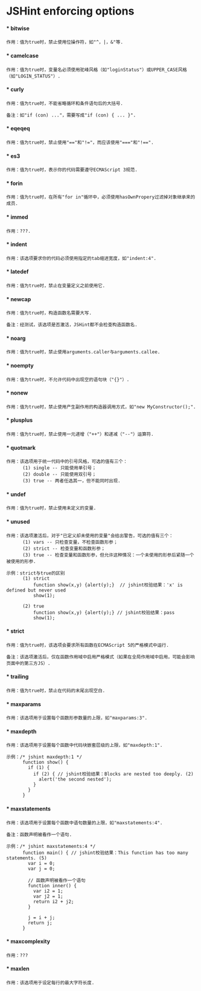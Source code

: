 JSHint enforcing options
=================
  
#### * bitwise
    
    作用：值为true时，禁止使用位操作符，如"^，|，&"等.
    
#### * camelcase
  
    作用：值为true时，变量名必须使用驼峰风格（如"loginStatus"）或UPPER_CASE风格（如"LOGIN_STATUS"）.
    
#### * curly
    
    作用：值为true时，不能省略循环和条件语句后的大括号.
    
    备注：如"if (con) ..."，需要写成"if (con) { ... }".
    
#### * eqeqeq
    
    作用：值为true时，禁止使用"=="和"!="，而应该使用"==="和"!==".
    
#### * es3
    
    作用：值为true时，表示你的代码需要遵守ECMAScript 3规范.
    
#### * forin
    
    作用：值为true时，在所有"for in"循环中，必须使用hasOwnPropery过滤掉对象继承来的成员.
    
#### * immed
    
    作用：???.
    
#### * indent
    
    作用：该选项要求你的代码必须使用指定的tab缩进宽度，如"indent:4".
    
#### * latedef
    
    作用：值为true时，禁止在变量定义之前使用它.
    
#### * newcap
    
    作用：值为true时，构造函数名需要大写. 
    
    备注：经测试，该选项是否激活，JSHint都不会检查构造函数名.
    
#### * noarg
    
    作用：值为true时，禁止使用arguments.caller与arguments.callee.
    
#### * noempty
    
    作用：值为true时，不允许代码中出现空的语句块（"{}"）.
    
#### * nonew
    
    作用：值为true时，禁止使用产生副作用的构造器调用方式，如"new MyConstructor();".
    
#### * plusplus
    
    作用：值为true时，禁止使用一元递增（"++"）和递减（"--"）运算符.
    
#### * quotmark
    
    作用：该选项用于统一代码中的引号风格，可选的值有三个：
          (1) single -- 只能使用单引号；
          (2) double -- 只能使用双引号；
          (3) true -- 两者任选其一，但不能同时出现.
    
#### * undef
    
    作用：值为true时，禁止使用未定义的变量.
    
#### * unused
    
    作用：该选项激活后，对于"已定义却未使用的变量"会给出警告，可选的值有三个：
          (1) vars -- 只检查变量，不检查函数形参；
          (2) strict -- 检查变量和函数形参；
          (3) true -- 检查变量和函数形参，但允许这种情况：一个未使用的形参后紧随一个被使用的形参.
          
    示例：strict与true的区别
          (1) strict
              function show(x,y) {alert(y);}  // jshint校验结果：'x' is defined but never used
              show(1);
          
          (2) true
              function show(x,y) {alert(y);} // jshint校验结果：pass
              show(1); 
        
#### * strict
    
    作用：值为true时，该选项会要求所有函数在ECMAScript 5的严格模式中运行.
    
    备注：该选项激活后，仅在函数作用域中启用严格模式（如果在全局作用域中启用，可能会影响页面中的第三方JS）.

#### * trailing

    作用：值为true时，禁止在代码的末尾出现空白.
    
#### * maxparams

    作用：该选项用于设置每个函数形参数量的上限，如"maxparams:3".
    
#### * maxdepth

    作用：该选项用于设置每个函数中代码块嵌套层级的上限，如"maxdepth:1".
    
    示例：/* jshint maxdepth:1 */
          function show() {
            if (1) {
              if (2) { // jshint校验结果：Blocks are nested too deeply. (2)
                alert('the second nested');
              }
            }
          }
    
#### * maxstatements

    作用：该选项用于设置每个函数中语句数量的上限，如"maxstatements:4".
    
    备注：函数声明被看作一个语句.
    
    示例：/* jshint maxstatements:4 */
          function main() { // jshint校验结果：This function has too many statements. (5)
            var i = 0;
            var j = 0;

            // 函数声明被看作一个语句
            function inner() {
              var i2 = 1;
              var j2 = 1;
              return i2 + j2;
            }

            j = i + j;
            return j;
          }

#### * maxcomplexity

    作用：???
    
#### * maxlen

    作用：该选项用于设定每行的最大字符长度.
